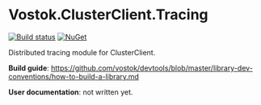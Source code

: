 # Vostok.ClusterClient.Tracing

[![Build status](https://ci.appveyor.com/api/projects/status/github/vostok/clusterclient.tracing?svg=true&branch=master)](https://ci.appveyor.com/project/vostok/clusterclient.tracing/branch/master)
[![NuGet](https://img.shields.io/nuget/v/Vostok.ClusterClient.Tracing.svg)](https://www.nuget.org/packages/Vostok.ClusterClient.Tracing)

Distributed tracing module for ClusterClient.


**Build guide**: https://github.com/vostok/devtools/blob/master/library-dev-conventions/how-to-build-a-library.md

**User documentation**: not written yet.